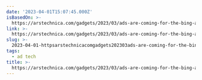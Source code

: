 ```yaml
---
date: '2023-04-01T15:07:45.000Z'
isBasedOn: >-
  https://arstechnica.com/gadgets/2023/03/ads-are-coming-for-the-bing-ai-chatbot-as-they-come-for-all-microsoft-products/
link: >-
  https://arstechnica.com/gadgets/2023/03/ads-are-coming-for-the-bing-ai-chatbot-as-they-come-for-all-microsoft-products/
slug: >-
  2023-04-01-httpsarstechnicacomgadgets202303ads-are-coming-for-the-bing-ai-chatbot-as-they-come-for-all-microsoft-products
tags:
  - ad tech
title: >-
  https://arstechnica.com/gadgets/2023/03/ads-are-coming-for-the-bing-ai-chatbot-as-they-come-for-all-microsoft-products/
---
```


